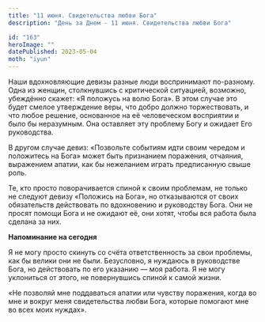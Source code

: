 ```yaml
---
title: "11 июня. Свидетельства любви Бога"
description: "День за Днем - 11 июня. Свидетельства любви Бога"

id: "163"
heroImage: ""
datePublished: 2023-05-04
moth: "iyun"
---
```


Наши вдохновляющие девизы разные люди воспринимают по-разному. Одна из женщин,
столкнувшись с критической ситуацией, возможно, убеждённо скажет: «Я положусь
на волю Бога». В этом случае это будет смелое утверждение веры, что добро
должно торжествовать, и что любое решение, основанное на её человеческом
восприятии и было бы неразумным. Она оставляет эту проблему Богу и ожидает Его
руководства.

В другом случае девиз: «Позвольте событиям идти своим чередом и положитесь на
Бога» может быть признанием поражения, отчаяния, выражением апатии, как бы
нежеланием играть предписанную свыше роль.

Те, кто просто поворачивается спиной к своим проблемам, не только не следуют
девизу «Положись на Бога», но отказываются от своих обязательств действовать
по вдохновению и руководству Бога. Они не просят помощи Бога и не ожидают её,
они хотят, чтобы вся работа была сделана за них.

**Напоминание на сегодня**

Я не могу просто скинуть со счёта ответственность за свои проблемы, как бы
велики они не были. Безусловно, я нуждаюсь в руководстве Бога, но действовать
по его указанию — моя работа. Я не могу уклониться от этого, не повернувшись
спиной к самой жизни.

«Не позволяй мне поддаваться апатии или чувству поражения, когда во мне и
вокруг меня свидетельства любви Бога, которые помогают мне во всех моих
нуждах».
